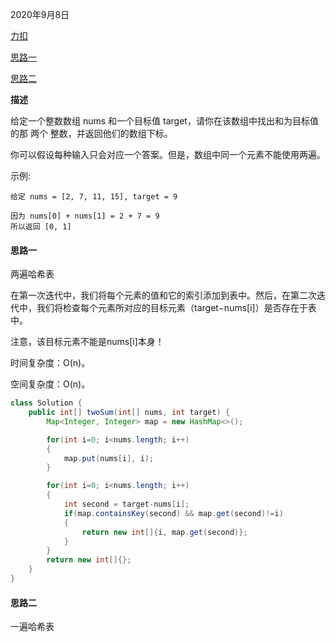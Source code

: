 2020年9月8日

[力扣](https://leetcode-cn.com/problems/two-sum)

[思路一](#思路一)

[思路二](#思路二)

**描述**

给定一个整数数组 nums 和一个目标值 target，请你在该数组中找出和为目标值的那 两个 整数，并返回他们的数组下标。

你可以假设每种输入只会对应一个答案。但是，数组中同一个元素不能使用两遍。

示例:
```
给定 nums = [2, 7, 11, 15], target = 9

因为 nums[0] + nums[1] = 2 + 7 = 9
所以返回 [0, 1]
```

#### 思路一

两遍哈希表

在第一次迭代中，我们将每个元素的值和它的索引添加到表中。然后，在第二次迭代中，我们将检查每个元素所对应的目标元素（target−nums[i]）是否存在于表中。

注意，该目标元素不能是nums[i]本身！

时间复杂度：O(n)。

空间复杂度：O(n)。

```java
class Solution {
    public int[] twoSum(int[] nums, int target) {
        Map<Integer, Integer> map = new HashMap<>();

        for(int i=0; i<nums.length; i++)
        {
            map.put(nums[i], i);
        }

        for(int i=0; i<nums.length; i++)
        {
            int second = target-nums[i];
            if(map.containsKey(second) && map.get(second)!=i)
            {
                return new int[]{i, map.get(second)};
            }
        }
        return new int[]{};
    }
}
```

#### 思路二

一遍哈希表
